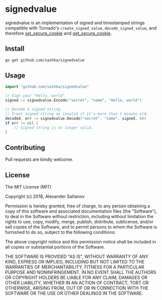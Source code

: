 signedvalue
===========

signedvalue is an implementation of signed and timestamped strings compatible with Tornado's
`create_signed_value`, `decode_signed_value`, and therefore
[set_secure_cookie](http://www.tornadoweb.org/en/stable/web.html#tornado.web.RequestHandler.set_secure_cookie) and
[get_secure_cookie](http://www.tornadoweb.org/en/stable/web.html#tornado.web.RequestHandler.get_secure_cookie).


Install
-------
```bash
go get github.com/sashka/signedvalue
```


Usage
-----
```go
import "github.com/sashka/signedvalue"

// Sign your "Hello, world".
signed := signedvalue.Encode("secret", "name", "Hello, world")

// Decode a signed string.
// Treat signed string as invalid if it's more than 1 minute old.
decoded, err := signedvalue.Decode("secret", "name", signed, 60)
if err != nil {
    // Signed string is no longer valid.
}
```


Contributing
------------
Pull requests are kindly welcome.


License
-------
The MIT License (MIT)

Copyright (c) 2018, Alexander Saltanov

Permission is hereby granted, free of charge, to any person obtaining a copy
of this software and associated documentation files (the "Software"), to deal
in the Software without restriction, including without limitation the rights
to use, copy, modify, merge, publish, distribute, sublicense, and/or sell
copies of the Software, and to permit persons to whom the Software is
furnished to do so, subject to the following conditions:

The above copyright notice and this permission notice shall be included in all
copies or substantial portions of the Software.

THE SOFTWARE IS PROVIDED "AS IS", WITHOUT WARRANTY OF ANY KIND, EXPRESS OR
IMPLIED, INCLUDING BUT NOT LIMITED TO THE WARRANTIES OF MERCHANTABILITY,
FITNESS FOR A PARTICULAR PURPOSE AND NONINFRINGEMENT. IN NO EVENT SHALL THE
AUTHORS OR COPYRIGHT HOLDERS BE LIABLE FOR ANY CLAIM, DAMAGES OR OTHER
LIABILITY, WHETHER IN AN ACTION OF CONTRACT, TORT OR OTHERWISE, ARISING FROM,
OUT OF OR IN CONNECTION WITH THE SOFTWARE OR THE USE OR OTHER DEALINGS IN THE
SOFTWARE.
